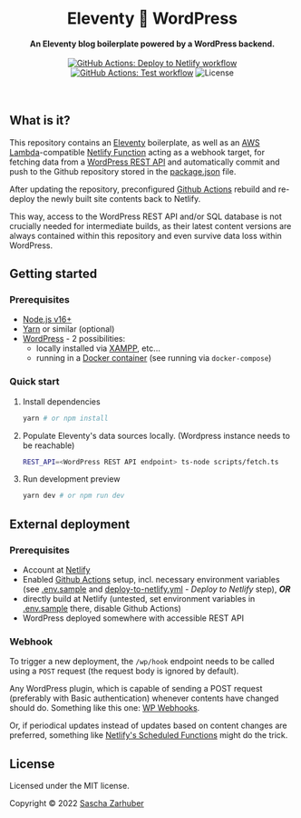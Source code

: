 <div align="center">
  <h1>Eleventy 🤝 WordPress</h1>
  <strong>An Eleventy blog boilerplate powered by a WordPress backend.</strong>
  <br />
  <br />
  <a href="actions/workflows/deploy-to-netlify.yml"><img alt="GitHub Actions: Deploy to Netlify workflow" src="actions/workflows/deploy-to-netlify.yml/badge.svg" /></a> <a href="actions/workflows/build-and-test.yml"><img alt="GitHub Actions: Test workflow" src="actions/workflows/build-and-test.yml/badge.svg" /></a> <img alt="License" src="https://img.shields.io/github/license/saschazar21/eleventy-wordpress" />
  <br />
  <br />
  <br />
</div>

## What is it?

This repository contains an [Eleventy](https://11ty.dev) boilerplate, as well as an [AWS Lambda](https://aws.amazon.com/de/lambda/)-compatible [Netlify Function](https://functions.netlify.com) acting as a webhook target, for fetching data from a [WordPress REST API](https://developer.wordpress.org/rest-api/) and automatically commit and push to the Github repository stored in the [package.json](package.json) file.

After updating the repository, preconfigured [Github Actions](https://github.com/features/actions) rebuild and re-deploy the newly built site contents back to Netlify.

This way, access to the WordPress REST API and/or SQL database is not crucially needed for intermediate builds, as their latest content versions are always contained within this repository and even survive data loss within WordPress.

## Getting started

### Prerequisites

- [Node.js v16+](https://nodejs.org/en/)
- [Yarn](https://yarnpkg.dev/) or similar (optional)
- [WordPress](https://wordpress.org) - 2 possibilities:
  - locally installed via [XAMPP](https://www.apachefriends.org/download.html), etc...
  - running in a [Docker container](https://hub.docker.com/_/wordpress) (see running via `docker-compose`)

### Quick start

1. Install dependencies

   ```bash
   yarn # or npm install
   ```

1. Populate Eleventy's data sources locally. (Wordpress instance needs to be reachable)

   ```bash
   REST_API=<WordPress REST API endpoint> ts-node scripts/fetch.ts
   ```

1. Run development preview

   ```bash
   yarn dev # or npm run dev
   ```

## External deployment

### Prerequisites

- Account at [Netlify](https://netlify.com)
- Enabled [Github Actions](https://github.com/features/actions) setup, incl. necessary environment variables (see [.env.sample](.env.sample) and [deploy-to-netlify.yml](.github/workflows/deploy-to-netlify.yml) - _Deploy to Netlify_ step), _**OR**_
- directly build at Netlify (untested, set environment variables in [.env.sample](.env.sample) there, disable Github Actions)
- WordPress deployed somewhere with accessible REST API

### Webhook

To trigger a new deployment, the `/wp/hook` endpoint needs to be called using a `POST` request (the request body is ignored by default).

Any WordPress plugin, which is capable of sending a POST request (preferably with Basic authentication) whenever contents have changed should do. Something like this one: [WP Webhooks](https://wp-webhooks.com/).

Or, if periodical updates instead of updates based on content changes are preferred, something like [Netlify's Scheduled Functions](https://docs.netlify.com/netlify-labs/experimental-features/scheduled-functions/) might do the trick.

## License

Licensed under the MIT license.

Copyright ©️ 2022 [Sascha Zarhuber](https://sascha.work)
